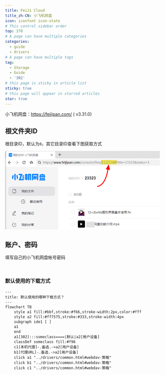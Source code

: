 ```yaml
---
title: FeiJi Cloud
title_zh-CN: 小飞机网盘
icon: iconfont icon-state
# This control sidebar order
top: 370
# A page can have multiple categories
categories:
  - guide
  - drivers
# A page can have multiple tags
tag:
  - Storage
  - Guide
  - '302'
# this page is sticky in article list
sticky: true
# this page will appear in starred articles
star: true
---
```


小飞机网盘：https://feijipan.com/ ( v3.31.0)

## **根文件夹ID**

根目录ID，默认为`0`，其它目录ID查看下图获取方式

<img src="/img/drivers/feiji/feiji.png" alt="FeiJi folder_id" />

<br/>

## **账户、密码**

填写自己的小飞机网盘帐号密码

<br/>

### **默认使用的下载方式**

```mermaid
---
title: 默认使用的哪种下载方式？
---
flowchart TB
    style a1 fill:#bbf,stroke:#f66,stroke-width:2px,color:#fff
    style a2 fill:#ff7575,stroke:#333,stroke-width:4px
    subgraph ide1 [ ]
    a1
    end
    a1[302]:::someclass====|默认|a2[用户设备]
    classDef someclass fill:#f96
    c1[本机代理]-.备选.->a2[用户设备]
    b1[代理URL]-.备选.->a2[用户设备]
    click a1 "../drivers/common.html#webdav-策略"
    click b1 "../drivers/common.html#webdav-策略"
    click c1 "../drivers/common.html#webdav-策略"
```
